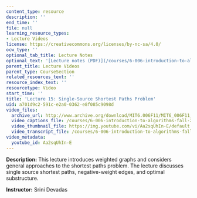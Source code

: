```yaml
---
content_type: resource
description: ''
end_time: ''
file: null
learning_resource_types:
- Lecture Videos
license: https://creativecommons.org/licenses/by-nc-sa/4.0/
ocw_type: ''
optional_tab_title: Lecture Notes
optional_text: '[Lecture notes (PDF)](/courses/6-006-introduction-to-algorithms-fall-2011/resources/mit6_006f11_lec15)'
parent_title: Lecture Videos
parent_type: CourseSection
related_resources_text: ''
resource_index_text: ''
resourcetype: Video
start_time: ''
title: 'Lecture 15: Single-Source Shortest Paths Problem'
uid: a701d9c2-591c-e2a0-0362-e8f085c9098d
video_files:
  archive_url: http://www.archive.org/download/MIT6.006F11/MIT6_006F11_lec15_300k.mp4
  video_captions_file: /courses/6-006-introduction-to-algorithms-fall-2011/b46cc500f9ec5ee6ac52c0c1f57906e9_Aa2sqUhIn-E.vtt
  video_thumbnail_file: https://img.youtube.com/vi/Aa2sqUhIn-E/default.jpg
  video_transcript_file: /courses/6-006-introduction-to-algorithms-fall-2011/73887b2d26c8de25a7b4d121c938c6a0_Aa2sqUhIn-E.pdf
video_metadata:
  youtube_id: Aa2sqUhIn-E
---
```


**Description:** This lecture introduces weighted graphs and considers general approaches to the shortest paths problem. The lecture discusses single source shortest paths, negative-weight edges, and optimal substructure.

**Instructor:** Srini Devadas

